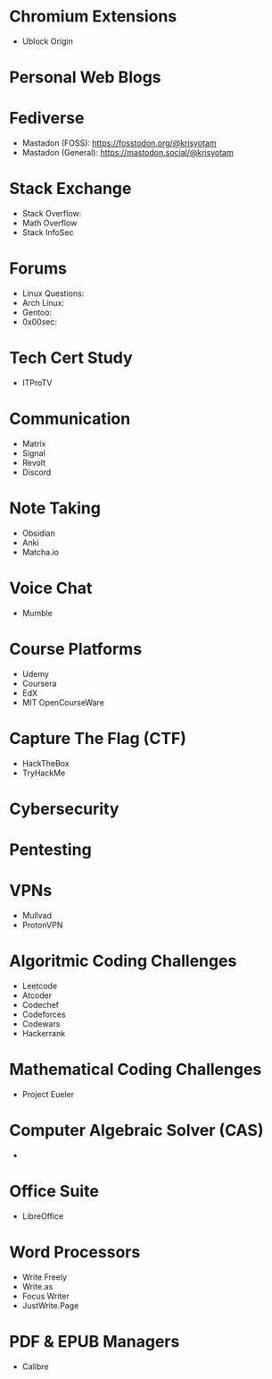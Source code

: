# Chromium Extensions 
- Ublock Origin

# Personal Web Blogs 

# Fediverse
- Mastadon (FOSS): https://fosstodon.org/@krisyotam 
- Mastadon (General): https://mastodon.social/@krisyotam 

# Stack Exchange
- Stack Overflow: 
- Math Overflow
- Stack InfoSec

# Forums
- Linux Questions:
- Arch Linux:
- Gentoo:
- 0x00sec: 

# Tech Cert Study
- ITProTV 

# Communication 
- Matrix
- Signal
- Revolt
- Discord

# Note Taking 
- Obsidian
- Anki
- Matcha.io

# Voice Chat
- Mumble

# Course Platforms
- Udemy
- Coursera
- EdX
- MIT OpenCourseWare

# Capture The Flag (CTF)
- HackTheBox
- TryHackMe

# Cybersecurity


# Pentesting 


# VPNs
- Mullvad
- ProtonVPN

# Algoritmic Coding Challenges 
- Leetcode
- Atcoder
- Codechef
- Codeforces
- Codewars
- Hackerrank

# Mathematical Coding Challenges
- Project Eueler

# Computer Algebraic Solver (CAS) 
- 

# Office Suite
- LibreOffice

# Word Processors 
- Write Freely
- Write.as
- Focus Writer
- JustWrite.Page

# PDF & EPUB Managers
- Calibre 
